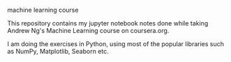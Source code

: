 machine learning course

This repository contains my jupyter notebook notes done while taking Andrew Ng's Machine Learning course on coursera.org.

I am doing the exercises in Python, using most of the popular libraries such as NumPy, Matplotlib, Seaborn etc.

